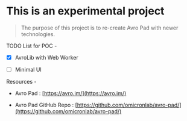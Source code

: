 # This is an experimental project

> The purpose of this project is to re-create Avro Pad with newer technologies.

TODO List for POC -

- [x] AvroLib with Web Worker

- [ ] Minimal UI

Resources -

* Avro Pad : [https://avro.im/](https://avro.im/)

* Avro Pad GitHub Repo : [https://github.com/omicronlab/avro-pad/](https://github.com/omicronlab/avro-pad/)
